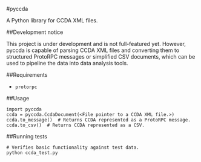 #pyccda

A Python library for CCDA XML files.

##Development notice

This project is under development and is not full-featured yet. However, pyccda is capable of
parsing CCDA XML files and converting them to structured ProtoRPC messages or simplified CSV
documents, which can be used to pipeline the data into data analysis tools.

##Requirements

- `protorpc`

##Usage

    import pyccda
    ccda = pyccda.CcdaDocument(<File pointer to a CCDA XML file.>)
    ccda.to_message()  # Returns CCDA represented as a ProtoRPC message.
    ccda.to_csv()  # Returns CCDA represented as a CSV.
    
##Running tests

    # Verifies basic functionality against test data.
    python ccda_test.py

